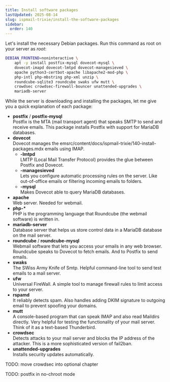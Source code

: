 ```yaml
---
title: Install software packages
lastUpdated: 2025-08-14
slug: ispmail-trixie/install-the-software-packages
sidebar:
  order: 140
---
```


Let's install the necessary Debian packages. Run this command as root on your server as _root_:

```sh
DEBIAN_FRONTEND=noninteractive \
    apt -y install postfix-mysql dovecot-mysql \
    dovecot-imapd dovecot-lmtpd dovecot-managesieved \
    apache python3-certbot-apache libapache2-mod-php \
    php-intl php-mbstring php-xml unzip \
    roundcube-sqlite3 roundcube swaks ufw mutt \
    crowdsec crowdsec-firewall-bouncer unattended-upgrades \
    mariadb-server
```

While the server is downloading and installing the packages, let me give you a quick explanation of each package:

- **postfix** / **postfix-mysql** \
  Postfix is the MTA (mail transport agent) that speaks SMTP to send and receive emails. This package installs Postfix
  with support for MariaDB databases.
- **dovecot** \
  Dovecot manages the emsrc/content/docs/ispmail-trixie/140-install-packages.mdx emails using IMAP.
  - **-lmtpd** \
    LMTP (Local Mail Transfer Protocol) provides the glue between Postfix and Dovecot.
  - **-managesieved** \
    Lets you configure automatic processing rules on the server. Like out-of-office emails or filtering incoming emails
    to folders.
  - **-mysql** \
    Makes Dovecot able to query MariaDB databases.
- **apache** \
  Web server. Needed for webmail.
- **php-\*** \
  PHP is the programming language that Roundcube (the webmail software) is written in.
- **mariadb-server** \
  Database server that helps us store control data in a MariaDB database on the mail server.
- **roundcube** / **roundcube-mysql** \
  Webmail software that lets you access your emails in any web browser. Roundcube speaks to Dovecot to fetch emails. And
  to Postfix to send emails.
- **swaks** \
  The SWiss Army Knife of Smtp. Helpful command-line tool to send test emails to a mail server.
- **ufw** \
  Universal FireWall. A simple tool to manage firewall rules to limit access to your server.
- **rspamd** \
  It reliably detects spam. Also handles adding DKIM signature to outgoing email to prevent spoofing your domains.
- **mutt** \
  A console-based program that can speak IMAP and also read Maildirs directly. Very helpful for testing the
  functionality of your mail server. Think of it as a text-based Thunderbird.
- **crowdsec** \
  Detects attacks to your mail server and blocks the IP address of the attacker. This is a more sophisticated version of
  fail2ban.
- **unattended-upgrades** \
  Installs security updates automatically.

TODO: move crowdsec into optional chapter

TODO: postfix in no-chroot mode
